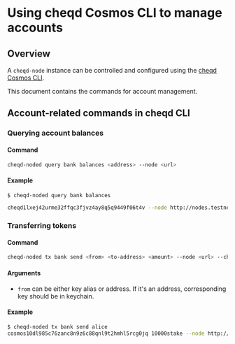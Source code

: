 # Using cheqd Cosmos CLI to manage accounts

## Overview

A `cheqd-node` instance can be controlled and configured using the [cheqd Cosmos CLI](readme.md).

This document contains the commands for account management.

## Account-related commands in cheqd CLI

### Querying account balances

#### Command

```bash
cheqd-noded query bank balances <address> --node <url>
```

#### Example

```bash
$ cheqd-noded query bank balances 

cheqd1lxej42urme32ffqc3fjvz4ay8q5q9449f06t4v --node http://nodes.testnet.cheqd.network:26657
```

### Transferring tokens

#### Command

```bash
cheqd-noded tx bank send <from> <to-address> <amount> --node <url> --chain-id <chain> --fees <fee>
```

#### Arguments

* `from` can be either key alias or address. If it's an address, corresponding key should be in keychain.

#### Example

```bash
$ cheqd-noded tx bank send alice 
cosmos10dl985c76zanc8n9z6c88qnl9t2hmhl5rcg0jq 10000stake --node http://localhost:26657 --chain-id cheqd --fees 100000cheq
```
